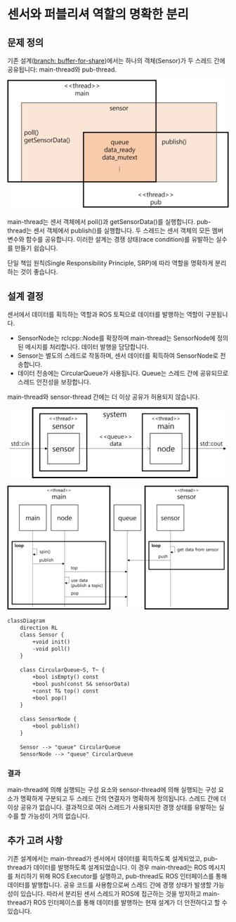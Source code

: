 # 센서와 퍼블리셔 역할의 명확한 분리

## 문제 정의

기존 설계([branch: buffer-for-share](https://github.com/bosornd/sensor-node/tree/buffer-for-share))에서는 하나의 객체(Sensor)가 두 스레드 간에 공유됩니다: main-thread와 pub-thread.

![배포 뷰](../img/deployment-old.png)

main-thread는 센서 객체에서 poll()과 getSensorData()를 실행합니다. pub-thread는 센서 객체에서 publish()를 실행합니다. 두 스레드는 센서 객체의 모든 멤버 변수와 함수를 공유합니다. 이러한 설계는 경쟁 상태(race condition)를 유발하는 실수를 만들기 쉽습니다.

단일 책임 원칙(Single Responsibility Principle, SRP)에 따라 역할을 명확하게 분리하는 것이 좋습니다.

## 설계 결정

센서에서 데이터를 획득하는 역할과 ROS 토픽으로 데이터를 발행하는 역할이 구분됩니다.

* SensorNode는 rclcpp::Node를 확장하며 main-thread는 SensorNode에 정의된 메시지를 처리합니다. 데이터 발행을 담당합니다.
* Sensor는 별도의 스레드로 작동하며, 센서 데이터를 획득하여 SensorNode로 전송합니다.
* 데이터 전송에는 CircularQueue가 사용됩니다. Queue는 스레드 간에 공유되므로 스레드 안전성을 보장합니다.

main-thread와 sensor-thread 간에는 더 이상 공유가 허용되지 않습니다.

![Deployment View](../img/deployment.png)

![Sequence Diagram](../img/flow.png)

```mermaid
classDiagram
    direction RL
    class Sensor {
        +void init()
        -void poll()
    }

    class CircularQueue~S, T~ {
        +bool isEmpty() const
        +bool push(const S& sensorData)
        +const T& top() const
        +bool pop()
    }

    class SensorNode {
        +bool publish()
    }

    Sensor --> "queue" CircularQueue
    SensorNode --> "queue" CircularQueue
```

### 결과

main-thread에 의해 실행되는 구성 요소와 sensor-thread에 의해 실행되는 구성 요소가 명확하게 구분되고 두 스레드 간의 연결자가 명확하게 정의됩니다. 스레드 간에 더 이상 공유가 없습니다. 결과적으로 여러 스레드가 사용되지만 경쟁 상태를 유발하는 실수를 할 가능성이 거의 없습니다.

## 추가 고려 사항

기존 설계에서는 main-thread가 센서에서 데이터를 획득하도록 설계되었고, pub-thread가 데이터를 발행하도록 설계되었습니다. 이 경우 main-thread는 ROS 메시지를 처리하기 위해 ROS Executor를 실행하고, pub-thread도 ROS 인터페이스를 통해 데이터를 발행합니다. 공유 코드를 사용함으로써 스레드 간에 경쟁 상태가 발생할 가능성이 있습니다. 따라서 분리된 센서 스레드가 ROS에 접근하는 것을 방지하고 main-thread가 ROS 인터페이스를 통해 데이터를 발행하는 현재 설계가 더 안전하다고 할 수 있습니다.
